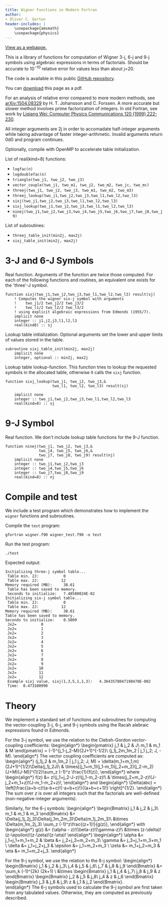 ```yaml
---
title: Wigner Functions in Modern Fortran
author:
- Oliver C. Gorton
header-includes: |
    \usepackage{amsmath}
    \usepackage{physics}
---
```


[View as a webapge.](https://ogorton.github.io/wigner/)

This is a library of functions for computation of Wigner 3-j, 6-j and 9-j
symbols using algebraic expressions in terms of factorials. Should be accurate
to $10^{-10}$ relative error for values less than about j=20.

The code is available in this public 
[GitHub repository](https://github.com/ogorton/wigner).

You can [download](readme.pdf) this page as a pdf.

For an analysis of relative error compared to more modern methods, see
[arXiv:1504.08329](https://arxiv.org/abs/1504.08329) by H. T. Johansson and C.
Forssen. A more accurate but slower method involves prime factorization of
integers. In old Fortran, see work by [Liqiang Wei: Computer Physics
Communications 120 (1999) 222-230](https://doi.org/10.1016/S0010-4655(99)00232-5).

All integer arguments are 2j in order to accomadate half-integer
arguments while taking advantage of faster integer-arithmetic.
Invalid arguments return 0d0 and program continues.

Optionally, compile with OpenMP to accelerate table initialization.

List of real(kind=8) functions:

- `logfac(n)`
- `logdoublefac(n)`
- `triangle(two_j1, two_j2, two_j3)`
- `vector_couple(two_j1, two_m1, two_j2, two_m2, two_jc, two_mc)`
- `threej(two_j1, two_j2, two_j3, two_m1, two_m2, two_m3)`
- `threej_lookup(two_j1,two_j2,two_j3,two_l1,two_l2,two_l3)`
- `sixj(two_j1,two_j2,two_j3,two_l1,two_l2,two_l3)`
- `sixj_lookup(two_j1,two_j2,two_j3,two_l1,two_l2,two_l3)`
- `ninej(two_j1,two_j2,two_j3,two_j4,two_j5,two_j6,two_j7,two_j8,two_j9)`

List of subroutines:

- `threej_table_init(min2j, max2j)`
- `sixj_table_init(min2j, max2j)`

# 3-J and 6-J Symbols
Real function. Arguments of the function are twice those computed. For each of
the following functions and routines, an equivalent one exists for the 'three'-J
symbol.
```Fortran
function sixj(two_j1,two_j2,two_j3,two_l1,two_l2,two_l3) result(sj)
    ! Computes the wigner six-j symbol with arguments
    !    two_j1/2 two_j2/2 two_j3/2
    !    two_l1/2 two_l2/2 two_l3/2
    ! using explicit algebraic expressions from Edmonds (1955/7).
    implicit none
    integer :: j1,j2,j3,l1,l2,l3
    real(kind8) :: sj
```
Lookup table initialization. Optional arguments set the lower and upper limits
of values stored in the table.
```Fortran
subroutine sixj_table_init(min2j, max2j)
    implicit none
    integer, optional :: min2j, max2j
```
Lookup table lookup-function. This function tries to lookup the requested
symbols in the allocated table, otherwise it calls the `sixj` function.
```Fortran
function sixj_lookup(two_j1, two_j2, two_j3,&
                     two_l1, two_l2, two_l3) result(sj)

    implicit none
    integer :: two_j1,two_j2,two_j3,two_l1,two_l2,two_l3
    real(kind=8) :: sj
```
# 9-J Symbol
Real function. We don't include lookup table functions for the 9-J function. 

```Fortran
function ninej(two_j1, two_j2, two_j3,&
               two_j4, two_j5, two_j6,&
               two_j7, two_j8, two_j9) result(nj)
    implicit none
    integer :: two_j1,two_j2,two_j3
    integer :: two_j4,two_j5,two_j6
    integer :: two_j7,two_j8,two_j9
    real(kind=8) :: nj
```

# Compile and test

We include a test program which demonstrates how to implement the `wigner`
functions and subroutines.

Compile the `test` program:
```
gfortran wigner.f90 wigner_test.f90 -o test
```
Run the test program:
```
./test
``` 
Expected output:
```
Initializing three-j symbol table...
 Table min. 2J:           0
 Table max. 2J:          12
Memory required (MB):     38.61
 Table has been saved to memory.
 Seconds to initialize:   7.48580024E-02
Initializing six-j symbol table...
 Table min. 2J:           0
 Table max. 2J:          12
Memory required (MB):     38.61
Table has been saved to memory.
Seconds to initialize:    0.5009
 Jx2=           0
 Jx2=           1
 Jx2=           2
 Jx2=           3
 Jx2=           4
 Jx2=           5
 Jx2=           6
 Jx2=           7
 Jx2=           8
 Jx2=           9
 Jx2=          10
 Jx2=          11
 Jx2=          12
 Example sixj value, sixj(1,3,5,1,1,3):   4.3643578047198470E-002
 Time:  0.473100990 
```
# Theory
We implement a standard set of functions and subroutines for computing the
vector-coupling 3-j, 6-j, and 9-j symbols using the Racah alebraic expressions
found in Edmonds.

For the 3-j symbol, we use the relation to the Clebsh-Gordon vector-coupling
coefficients: 
\begin{align*}
    \begin{pmatrix}
        j_1 & j_2 & J\\
        m_1 & m_1 & M
    \end{pmatrix}
    = (-1)^{j_1-j_2-M}(2J+1)^{-1/2}\\ 
    (j_1j_2m_1m_2 | j_1 j_2; J, -M).
\end{align*}
The vector coupling coefficients are computed as:
\begin{align*}
    (j_1j_2 & m_1m_2 | j_1 j_2; J, M) = \delta(m_1+m_1,m) (2J+1)^{1/2}\Delta(j_1j_2J)\\
    & \times[(j_1+m_1)(j_1-m_1)(j_2+m_2)(j_2-m_2)(J+M)(J-M)]^{1/2}\sum_z (-1)^z \frac{1}{f(z)},
\end{align*}
where 
\begin{align*}
    f(z) &= z!(j_1+j_2-J-z)!(j_1-m_2-z)!\\
    & \times(j_2+m_2-z)!(J-j_2+m_1+z)!(J-m_1-m_2+z)!,
\end{align*}
and 
\begin{align*}
    \Delta(abc) = \left[\frac{(a+b-c)!(a-b+c)!(-a+b+c)!}{(a+b+c+1)!} \right]^{1/2}.
\end{align*}
The sum over $z$ is over all integers such that the factorials are well-defined
(non-negative-integer arguments).

Similarly, for the 6-j symbols:
\begin{align*}
    \begin{Bmatrix}
        j_1 & j_2 & j_3\\
        m_1 & m_1 & m_3
    \end{Bmatrix}
    &= \Delta(j_1j_2j_3)\Delta(j_1m_2m_3)\Delta(m_1j_2m_3)\\
    &\times \Delta(m_1m_2j_3) \sum_z (-1)^z\frac{(z+1)!}{g(z)},
\end{align*}
with 
\begin{align*}
    g(z) &= (\alpha - z)!(\beta-z)!(\gamma-z)!\\
    &\times (z-\delta)!(z-\epsilon)!(z-\zeta)!(z-\eta)!
\end{align*}
\begin{align*}
    \alpha &= j_1+j_1+m_1+m_2 & \beta  &= j_2+j_3+m_2+m_3\\
    \gamma &= j_3+j_1+m_3+m_1 \\
    \delta &= j_1+j_2+j_3 & \epsilon &= j_1+m_2+m_3 \\
    \zeta &= m_1+j_2+m_3 & \eta &= m_1+m_2+j_3.
\end{align*}

For the 9-j symbol, we use the relation to the 6-j symbol:
\begin{align*}
        \begin{Bmatrix}
        j_1 & j_2 & j_3\\
        j_4 & j_5 & j_6\\
        j_7 & j_8 & j_9
    \end{Bmatrix}
    &= \sum_k (-1)^{2k} (2k+1) \\
        &\times \begin{Bmatrix}
        j_1 & j_4 & j_7\\
        j_8 & j_9 & z
        \end{Bmatrix}
        \begin{Bmatrix}
        j_2 & j_5 & j_8\\
        j_4 & z & j_6
        \end{Bmatrix}
        \begin{Bmatrix}
        j_3 & j_6 & j_9\\
        z & j_1 & j_2
        \end{Bmatrix}.        
\end{align*}
The 6-j symbols used to calculate the 9-j symbol are first taken from any
tabulated values. Otherwise, they are computed as previously described.

